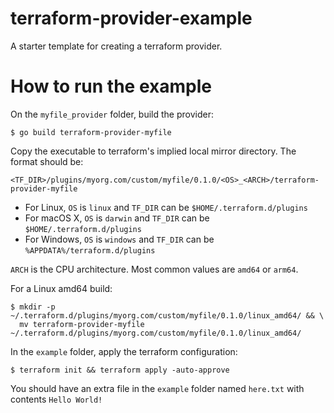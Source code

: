 # terraform-provider-example
A starter template for creating a terraform provider.

# How to run the example
On the `myfile_provider` folder, build the provider:
```shell
$ go build terraform-provider-myfile
```
Copy the executable to terraform's implied local mirror directory. 
The format should be:
```
<TF_DIR>/plugins/myorg.com/custom/myfile/0.1.0/<OS>_<ARCH>/terraform-provider-myfile
```
- For Linux, `OS` is `linux` and `TF_DIR` can be `$HOME/.terraform.d/plugins`
- For macOS X, `OS` is `darwin` and `TF_DIR` can be `$HOME/.terraform.d/plugins`
- For Windows, `OS` is `windows` and `TF_DIR` can be `%APPDATA%/terraform.d/plugins`

`ARCH` is the CPU architecture. Most common values are `amd64` or `arm64`.
 
For a Linux amd64 build: 
```shell
$ mkdir -p ~/.terraform.d/plugins/myorg.com/custom/myfile/0.1.0/linux_amd64/ && \
  mv terraform-provider-myfile ~/.terraform.d/plugins/myorg.com/custom/myfile/0.1.0/linux_amd64/
```

In the `example` folder, apply the terraform configuration:
```shell
$ terraform init && terraform apply -auto-approve
```

You should have an extra file in the `example` folder named `here.txt` with contents `Hello World!`
